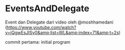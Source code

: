 # EventsAndDelegate
Event dan Delegate dari video oleh @moshhamedani (https://www.youtube.com/watch?v=jQgwEsJISy0&amp;list=WL&amp;index=71&amp;t=2s)

commit pertama: initial program
